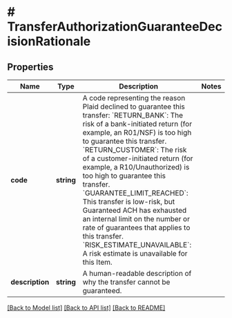 # # TransferAuthorizationGuaranteeDecisionRationale

## Properties

Name | Type | Description | Notes
------------ | ------------- | ------------- | -------------
**code** | **string** | A code representing the reason Plaid declined to guarantee this transfer:  &#x60;RETURN_BANK&#x60;: The risk of a bank-initiated return (for example, an R01/NSF) is too high to guarantee this transfer.  &#x60;RETURN_CUSTOMER&#x60;: The risk of a customer-initiated return (for example, a R10/Unauthorized) is too high to guarantee this transfer.  &#x60;GUARANTEE_LIMIT_REACHED&#x60;: This transfer is low-risk, but Guaranteed ACH has exhausted an internal limit on the number or rate of guarantees that applies to this transfer.  &#x60;RISK_ESTIMATE_UNAVAILABLE&#x60;: A risk estimate is unavailable for this Item. |
**description** | **string** | A human-readable description of why the transfer cannot be guaranteed. |

[[Back to Model list]](../../README.md#models) [[Back to API list]](../../README.md#endpoints) [[Back to README]](../../README.md)
